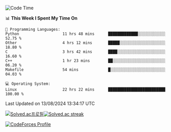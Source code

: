 
<!--START_SECTION:waka-->
![Code Time](http://img.shields.io/badge/Code%20Time-3%2C609%20hrs%2031%20mins-blue)

📊 **This Week I Spent My Time On** 

```text
💬 Programming Languages: 
Python                   11 hrs 48 mins      █████████████░░░░░░░░░░░░   52.75 % 
Other                    4 hrs 12 mins       █████░░░░░░░░░░░░░░░░░░░░   18.80 % 
C                        3 hrs 42 mins       ████░░░░░░░░░░░░░░░░░░░░░   16.60 % 
C++                      1 hr 23 mins        ██░░░░░░░░░░░░░░░░░░░░░░░   06.20 % 
Makefile                 54 mins             █░░░░░░░░░░░░░░░░░░░░░░░░   04.03 % 

💻 Operating System: 
Linux                    22 hrs 22 mins      █████████████████████████   100.00 % 
```


 Last Updated on 13/08/2024 13:34:17 UTC
<!--END_SECTION:waka-->


[![Solved.ac프로필](http://mazassumnida.wtf/api/generate_badge?boj=hckim96)](https://solved.ac/hckim96)[![Solved.ac streak](http://mazandi.herokuapp.com/api?handle=hckim96&theme=dark)](https://solved.ac/hckim96)


[![CodeForces Profile](https://cf.leed.at?id=hckim96)](https://codeforces.com/profile/hckim96)

